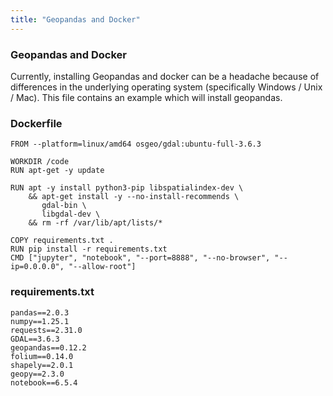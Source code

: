 ```yaml
---
title: "Geopandas and Docker"
---
```


### Geopandas and Docker

Currently, installing Geopandas and docker can be a headache because of differences in the underlying operating system (specifically Windows / Unix / Mac). This file contains an example which will install geopandas.


### Dockerfile

```
FROM --platform=linux/amd64 osgeo/gdal:ubuntu-full-3.6.3

WORKDIR /code
RUN apt-get -y update 

RUN apt -y install python3-pip libspatialindex-dev \
    && apt-get install -y --no-install-recommends \
       gdal-bin \
       libgdal-dev \
    && rm -rf /var/lib/apt/lists/*

COPY requirements.txt .
RUN pip install -r requirements.txt
CMD ["jupyter", "notebook", "--port=8888", "--no-browser", "--ip=0.0.0.0", "--allow-root"]

```

### requirements.txt 

```
pandas==2.0.3
numpy==1.25.1
requests==2.31.0
GDAL==3.6.3
geopandas==0.12.2
folium==0.14.0
shapely==2.0.1
geopy==2.3.0
notebook==6.5.4
```